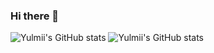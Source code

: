 ### Hi there 👋


![Yulmii's GitHub stats](https://github-readme-stats.vercel.app/api?username=yulmii&show_icons=true&theme=radical)
![Yulmii's GitHub stats](https://github-readme-stats.vercel.app/api?username=yulmii)
<!--**yulmii/yulmii** is a ✨ _special_ ✨ repository because its `README.md` (this file) appears on your GitHub profile.

Here are some ideas to get you started:

- 🔭 I’m currently working on ...
- 🌱 I’m currently learning ...
- 👯 I’m looking to collaborate on ...
- 🤔 I’m looking for help with ...
- 💬 Ask me about ...
- 📫 How to reach me: ...
- 😄 Pronouns: ...
- ⚡ Fun fact: ...
-->
